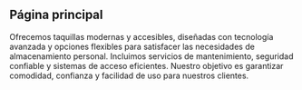 ## Página principal

Ofrecemos taquillas modernas y accesibles, diseñadas con tecnología avanzada y opciones flexibles para satisfacer las necesidades de almacenamiento personal. Incluimos servicios de mantenimiento, seguridad confiable y sistemas de acceso eficientes. Nuestro objetivo es garantizar comodidad, confianza y facilidad de uso para nuestros clientes.